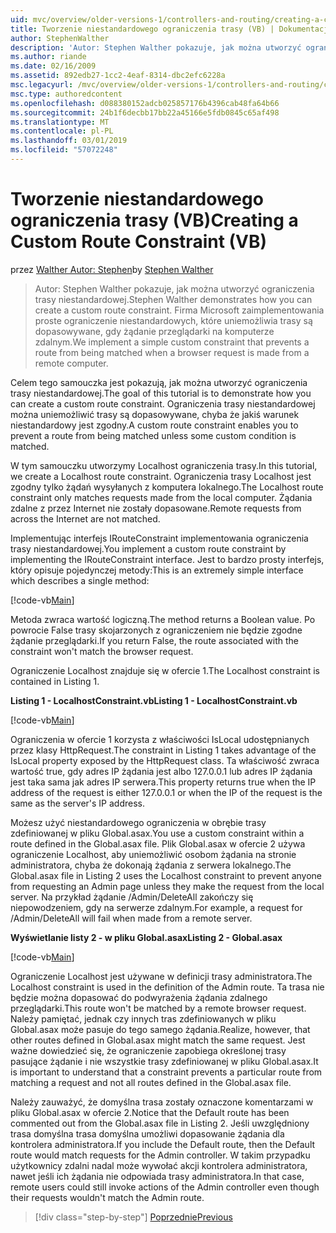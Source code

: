 ```yaml
---
uid: mvc/overview/older-versions-1/controllers-and-routing/creating-a-custom-route-constraint-vb
title: Tworzenie niestandardowego ograniczenia trasy (VB) | Dokumentacja firmy Microsoft
author: StephenWalther
description: 'Autor: Stephen Walther pokazuje, jak można utworzyć ograniczenia trasy niestandardowej. Wdrożymy prosty niestandardowe ograniczenia, które uniemożliwia trasę dopasowywane w...'
ms.author: riande
ms.date: 02/16/2009
ms.assetid: 892edb27-1cc2-4eaf-8314-dbc2efc6228a
msc.legacyurl: /mvc/overview/older-versions-1/controllers-and-routing/creating-a-custom-route-constraint-vb
msc.type: authoredcontent
ms.openlocfilehash: d088380152adcb025857176b4396cab48fa64b66
ms.sourcegitcommit: 24b1f6decbb17bb22a45166e5fdb0845c65af498
ms.translationtype: MT
ms.contentlocale: pl-PL
ms.lasthandoff: 03/01/2019
ms.locfileid: "57072248"
---
```

<a name="creating-a-custom-route-constraint-vb"></a><span data-ttu-id="9012d-104">Tworzenie niestandardowego ograniczenia trasy (VB)</span><span class="sxs-lookup"><span data-stu-id="9012d-104">Creating a Custom Route Constraint (VB)</span></span>
====================
<span data-ttu-id="9012d-105">przez [Walther Autor: Stephen](https://github.com/StephenWalther)</span><span class="sxs-lookup"><span data-stu-id="9012d-105">by [Stephen Walther](https://github.com/StephenWalther)</span></span>

> <span data-ttu-id="9012d-106">Autor: Stephen Walther pokazuje, jak można utworzyć ograniczenia trasy niestandardowej.</span><span class="sxs-lookup"><span data-stu-id="9012d-106">Stephen Walther demonstrates how you can create a custom route constraint.</span></span> <span data-ttu-id="9012d-107">Firma Microsoft zaimplementowania proste ograniczenie niestandardowych, które uniemożliwia trasy są dopasowywane, gdy żądanie przeglądarki na komputerze zdalnym.</span><span class="sxs-lookup"><span data-stu-id="9012d-107">We implement a simple custom constraint that prevents a route from being matched when a browser request is made from a remote computer.</span></span>


<span data-ttu-id="9012d-108">Celem tego samouczka jest pokazują, jak można utworzyć ograniczenia trasy niestandardowej.</span><span class="sxs-lookup"><span data-stu-id="9012d-108">The goal of this tutorial is to demonstrate how you can create a custom route constraint.</span></span> <span data-ttu-id="9012d-109">Ograniczenia trasy niestandardowej można uniemożliwić trasy są dopasowywane, chyba że jakiś warunek niestandardowy jest zgodny.</span><span class="sxs-lookup"><span data-stu-id="9012d-109">A custom route constraint enables you to prevent a route from being matched unless some custom condition is matched.</span></span>

<span data-ttu-id="9012d-110">W tym samouczku utworzymy Localhost ograniczenia trasy.</span><span class="sxs-lookup"><span data-stu-id="9012d-110">In this tutorial, we create a Localhost route constraint.</span></span> <span data-ttu-id="9012d-111">Ograniczenia trasy Localhost jest zgodny tylko żądań wysyłanych z komputera lokalnego.</span><span class="sxs-lookup"><span data-stu-id="9012d-111">The Localhost route constraint only matches requests made from the local computer.</span></span> <span data-ttu-id="9012d-112">Żądania zdalne z przez Internet nie zostały dopasowane.</span><span class="sxs-lookup"><span data-stu-id="9012d-112">Remote requests from across the Internet are not matched.</span></span>

<span data-ttu-id="9012d-113">Implementując interfejs IRouteConstraint implementowania ograniczenia trasy niestandardowej.</span><span class="sxs-lookup"><span data-stu-id="9012d-113">You implement a custom route constraint by implementing the IRouteConstraint interface.</span></span> <span data-ttu-id="9012d-114">Jest to bardzo prosty interfejs, który opisuje pojedynczej metody:</span><span class="sxs-lookup"><span data-stu-id="9012d-114">This is an extremely simple interface which describes a single method:</span></span>

[!code-vb[Main](creating-a-custom-route-constraint-vb/samples/sample1.vb)]

<span data-ttu-id="9012d-115">Metoda zwraca wartość logiczną.</span><span class="sxs-lookup"><span data-stu-id="9012d-115">The method returns a Boolean value.</span></span> <span data-ttu-id="9012d-116">Po powrocie False trasy skojarzonych z ograniczeniem nie będzie zgodne żądanie przeglądarki.</span><span class="sxs-lookup"><span data-stu-id="9012d-116">If you return False, the route associated with the constraint won't match the browser request.</span></span>

<span data-ttu-id="9012d-117">Ograniczenie Localhost znajduje się w ofercie 1.</span><span class="sxs-lookup"><span data-stu-id="9012d-117">The Localhost constraint is contained in Listing 1.</span></span>

<span data-ttu-id="9012d-118">**Listing 1 - LocalhostConstraint.vb**</span><span class="sxs-lookup"><span data-stu-id="9012d-118">**Listing 1 - LocalhostConstraint.vb**</span></span>

[!code-vb[Main](creating-a-custom-route-constraint-vb/samples/sample2.vb)]

<span data-ttu-id="9012d-119">Ograniczenia w ofercie 1 korzysta z właściwości IsLocal udostępnianych przez klasy HttpRequest.</span><span class="sxs-lookup"><span data-stu-id="9012d-119">The constraint in Listing 1 takes advantage of the IsLocal property exposed by the HttpRequest class.</span></span> <span data-ttu-id="9012d-120">Ta właściwość zwraca wartość true, gdy adres IP żądania jest albo 127.0.0.1 lub adres IP żądania jest taka sama jak adres IP serwera.</span><span class="sxs-lookup"><span data-stu-id="9012d-120">This property returns true when the IP address of the request is either 127.0.0.1 or when the IP of the request is the same as the server's IP address.</span></span>

<span data-ttu-id="9012d-121">Możesz użyć niestandardowego ograniczenia w obrębie trasy zdefiniowanej w pliku Global.asax.</span><span class="sxs-lookup"><span data-stu-id="9012d-121">You use a custom constraint within a route defined in the Global.asax file.</span></span> <span data-ttu-id="9012d-122">Plik Global.asax w ofercie 2 używa ograniczenie Localhost, aby uniemożliwić osobom żądania na stronie administratora, chyba że dokonają żądania z serwera lokalnego.</span><span class="sxs-lookup"><span data-stu-id="9012d-122">The Global.asax file in Listing 2 uses the Localhost constraint to prevent anyone from requesting an Admin page unless they make the request from the local server.</span></span> <span data-ttu-id="9012d-123">Na przykład żądanie /Admin/DeleteAll zakończy się niepowodzeniem, gdy na serwerze zdalnym.</span><span class="sxs-lookup"><span data-stu-id="9012d-123">For example, a request for /Admin/DeleteAll will fail when made from a remote server.</span></span>

<span data-ttu-id="9012d-124">**Wyświetlanie listy 2 - w pliku Global.asax**</span><span class="sxs-lookup"><span data-stu-id="9012d-124">**Listing 2 - Global.asax**</span></span>

[!code-vb[Main](creating-a-custom-route-constraint-vb/samples/sample3.vb)]

<span data-ttu-id="9012d-125">Ograniczenie Localhost jest używane w definicji trasy administratora.</span><span class="sxs-lookup"><span data-stu-id="9012d-125">The Localhost constraint is used in the definition of the Admin route.</span></span> <span data-ttu-id="9012d-126">Ta trasa nie będzie można dopasować do podwyrażenia żądania zdalnego przeglądarki.</span><span class="sxs-lookup"><span data-stu-id="9012d-126">This route won't be matched by a remote browser request.</span></span> <span data-ttu-id="9012d-127">Należy pamiętać, jednak czy innych tras zdefiniowanych w pliku Global.asax może pasuje do tego samego żądania.</span><span class="sxs-lookup"><span data-stu-id="9012d-127">Realize, however, that other routes defined in Global.asax might match the same request.</span></span> <span data-ttu-id="9012d-128">Jest ważne dowiedzieć się, że ograniczenie zapobiega określonej trasy pasujące żądanie i nie wszystkie trasy zdefiniowanej w pliku Global.asax.</span><span class="sxs-lookup"><span data-stu-id="9012d-128">It is important to understand that a constraint prevents a particular route from matching a request and not all routes defined in the Global.asax file.</span></span>

<span data-ttu-id="9012d-129">Należy zauważyć, że domyślna trasa zostały oznaczone komentarzami w pliku Global.asax w ofercie 2.</span><span class="sxs-lookup"><span data-stu-id="9012d-129">Notice that the Default route has been commented out from the Global.asax file in Listing 2.</span></span> <span data-ttu-id="9012d-130">Jeśli uwzględniony trasa domyślna trasa domyślna umożliwi dopasowanie żądania dla kontrolera administratora.</span><span class="sxs-lookup"><span data-stu-id="9012d-130">If you include the Default route, then the Default route would match requests for the Admin controller.</span></span> <span data-ttu-id="9012d-131">W takim przypadku użytkownicy zdalni nadal może wywołać akcji kontrolera administratora, nawet jeśli ich żądania nie odpowiada trasy administratora.</span><span class="sxs-lookup"><span data-stu-id="9012d-131">In that case, remote users could still invoke actions of the Admin controller even though their requests wouldn't match the Admin route.</span></span>

> [!div class="step-by-step"]
> [<span data-ttu-id="9012d-132">Poprzednie</span><span class="sxs-lookup"><span data-stu-id="9012d-132">Previous</span></span>](creating-a-route-constraint-vb.md)

